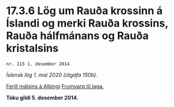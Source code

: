 # 17.3.6 Lög um Rauða krossinn á Íslandi og merki Rauða krossins, Rauða hálfmánans og Rauða kristalsins

`nr. 115 1. desember 2014`

_Íslensk lög 1. maí 2020 (útgáfa 150b)._

[Ferill málsins á Alþingi](https://www.althingi.is/thingstorf/thingmalalistar-eftir-thingum/ferill/?ltg=144&mnr=243)
[Frumvarp til laga.](https://www.althingi.is/altext/144/s/0272.html)

**Tóku gildi 5. desember 2014.**

